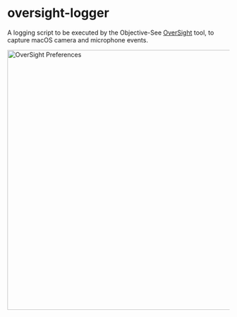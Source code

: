 # oversight-logger

A logging script to be executed by the Objective-See [OverSight](https://objective-see.org/products/oversight.html) tool, to capture macOS camera and microphone events.

<img width="589" alt="OverSight Preferences" src="https://github.com/user-attachments/assets/f6dfbf9d-74e3-49c2-bf3f-8ef2cbbd71e6">
